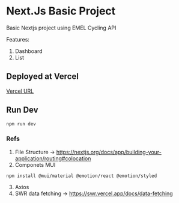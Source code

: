# Next.Js Basic Project

Basic Nextjs project using EMEL Cycling API

Features:
1. Dashboard
2. List 

## Deployed at Vercel

[Vercel URL](https://next-js-basic-project-lfur7khfc-matim-mouraos-projects.vercel.app/)

## Run Dev

```
npm run dev
```

### Refs

1. File Structure -> https://nextjs.org/docs/app/building-your-application/routing#colocation
2. Componets MUI

```
npm install @mui/material @emotion/react @emotion/styled
```

3. Axios
4. SWR data fetching -> https://swr.vercel.app/docs/data-fetching